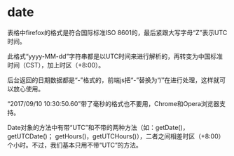 # date


表格中firefox的格式是符合国际标准ISO 8601的，最后紧跟大写字母“Z”表示UTC时间。

此格式“yyyy-MM-dd”字符串都是以UTC时间来进行解析的，再转变为中国标准时间（CST），加上时区（+8:00）。

后台返回的日期数据都是“-”格式的，前端js把“-”替换为“/”在进行处理，这样就可以放心使用。

“2017/09/10 10:30:50.60”带了毫秒的格式也不要用，Chrome和Opera浏览器支持。

Date对象的方法中有带“UTC”和不带的两种方法（如：getDate()，getUTCDate()；
getHours()，getUTCHours()），二者之间相差时区（+8:00）个小时。不过，我们基本只用不带“UTC”的方法。
